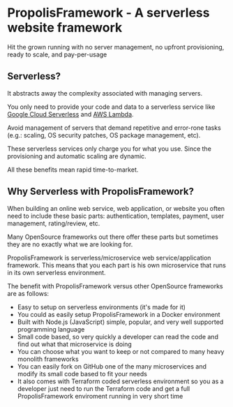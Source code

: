 PropolisFramework - A serverless website framework
=================
Hit the grown running with no server management, no upfront provisioning, ready to scale, and pay-per-usage

## Serverless?
It abstracts away the complexity associated with managing servers.

You only need to provide your code and data to a serverless service like [Google Cloud Serverless][google-cloud-serverless] and [AWS Lambda][aws-lambda].

Avoid management of servers that demand repetitive and error-rone tasks (e.g.: scaling, OS security patches, OS package management, etc).

These serverless services only charge you for what you use. Since the provisioning and automatic scaling are dynamic.

All these benefits mean rapid time-to-market. 

## Why Serverless with PropolisFramework?
When building an online web service, web application, or website you often need to include these basic parts: authentication, templates, payment, user management, rating/review, etc.

Many OpenSource frameworks out there offer these parts but sometimes they are no exactly what we are looking for.

PropolisFramework is serverless/microservice web service/application framework. This means that you each part is his own microservice that runs in its own serverless environment.

The benefit with PropolisFramework versus other OpenSource frameworks are as follows:

- Easy to setup on serverless environments (it's made for it)
- You could as easily setup PropolisFramework in a Docker environment
- Built with Node.js (JavaScript) simple, popular, and very well supported programming language
- Small code based, so very quickly a developer can read the code and find out what that microservice is doing
- You can choose what you want to keep or not compared to many heavy monolith frameworks
- You can easily fork on GitHub one of the many microservices and modify its small code based to fit your needs
- It also comes with Terraform coded serverless environment so you as a developer just need to run the Terraform code and get a full PropolisFramework enviroment running in very short time

[google-cloud-serverless]: https://cloud.google.com/serverless/
[aws-lambda]: https://aws.amazon.com/lambda/